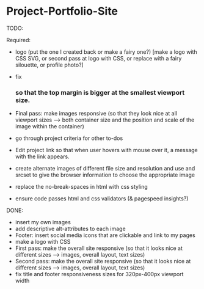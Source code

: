 # Project-Portfolio-Site

TODO:

Required:
- logo (put the one I created back or make a fairy one?) [make a logo with CSS SVG, or second pass at logo with CSS, or replace with a fairy silouette, or profile photo?]

- fix <h3 class="project-title"> so that the top margin is bigger at the smallest viewport size.
- Final pass: make images responsive (so that they look nice at all viewport sizes --> both container size and the position and scale of the image within the container)
- go through project criteria for other to-dos
- Edit project link so that when user hovers with mouse over it, a message with the link appears.
- create alternate images of different file size and resolution and use <picture> and srcset to give the browser information to choose the appropriate image
- replace the no-break-spaces in html with css styling
- ensure code passes html and css validators (& pagespeed insights?)


DONE:

- insert my own images
- add descriptive alt-attributes to each image
- Footer: insert social media icons that are clickable and link to my pages
- make a logo with CSS
- First pass: make the overall site responsive (so that it looks nice at different sizes --> images, overall layout, text sizes)
- Second pass: make the overall site responsive (so that it looks nice at different sizes --> images, overall layout, text sizes)
- fix title and footer responsiveness sizes for 320px-400px viewport width


